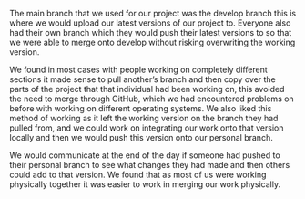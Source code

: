 The main branch that we used for our project was the develop branch this is where we would upload our latest versions of our 
project to. Everyone also had their own branch which they would push their latest versions to so that we were able to merge 
onto develop without risking overwriting the working version.

We found in most cases with people working on completely different sections it made sense to pull another’s branch and then 
copy over the parts of the project that that individual had been working on, this avoided the need to merge through GitHub, 
which we had encountered problems on before with working on different operating systems. We also liked this method of working 
as it left the working version on the branch they had pulled from, and we could work on integrating our work onto that version 
locally and then we would push this version onto our personal branch.

We would communicate at the end of the day if someone had pushed to their personal branch to see what changes they had made 
and then others could add to that version. We found that as most of us were working physically together it was easier to work 
in merging our work physically.

